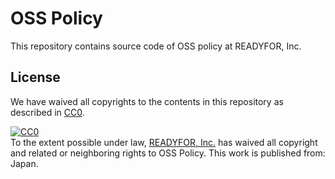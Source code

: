 # OSS Policy

This repository contains source code of OSS policy at READYFOR, Inc.

## License

We have waived all copyrights to the contents in this repository as described in
[CC0](https://creativecommons.org/publicdomain/zero/1.0/).

<p xmlns:dct="http://purl.org/dc/terms/" xmlns:vcard="http://www.w3.org/2001/vcard-rdf/3.0#">
  <a rel="license"
     href="http://creativecommons.org/publicdomain/zero/1.0/">
    <img src="http://i.creativecommons.org/p/zero/1.0/88x31.png" style="border-style: none;" alt="CC0" />
  </a>
  <br />
  To the extent possible under law,
  <a rel="dct:publisher"
     href="https://github.com/readyfor/oss-policy">
    <span property="dct:title">READYFOR, Inc.</span></a>
  has waived all copyright and related or neighboring rights to
  <span property="dct:title">OSS Policy</span>.
This work is published from:
<span property="vcard:Country" datatype="dct:ISO3166"
      content="JP" about="https://github.com/readyfor/oss-policy">
  Japan</span>.
</p>
